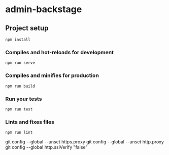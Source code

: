 # admin-backstage

## Project setup
```
npm install
```

### Compiles and hot-reloads for development
```
npm run serve
```

### Compiles and minifies for production
```
npm run build
```

### Run your tests
```
npm run test
```

### Lints and fixes files
```
npm run lint
```
git config --global --unset https.proxy
git config --global --unset http.proxy
git config --global http.sslVerify "false"